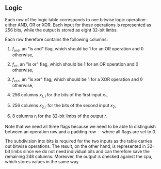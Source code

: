 ## Logic

Each row of the logic table corresponds to one bitwise logic operation:
either AND, OR or XOR. Each input for these operations is represented as
256 bits, while the output is stored as eight 32-bit limbs.

Each row therefore contains the following columns:

1.  $f_{\texttt{and}}$, an "is and" flag, which should be 1 for an OR
    operation and 0 otherwise,

2.  $f_{\texttt{or}}$, an "is or" flag, which should be 1 for an OR
    operation and 0 otherwise,

3.  $f_{\texttt{xor}}$, an "is xor" flag, which should be 1 for a XOR
    operation and 0 otherwise,

4.  256 columns $x_{1, i}$ for the bits of the first input $x_1$,

5.  256 columns $x_{2, i}$ for the bits of the second input $x_2$,

6.  8 columns $r_i$ for the 32-bit limbs of the output $r$.

Note that we need all three flags because we need to be able to
distinguish between an operation row and a padding row -- where all
flags are set to 0.

The subdivision into bits is required for the two inputs as the table
carries out bitwise operations. The result, on the other hand, is
represented in 32-bit limbs since we do not need individual bits and can
therefore save the remaining 248 columns. Moreover, the output is
checked against the cpu, which stores values in the same way.
